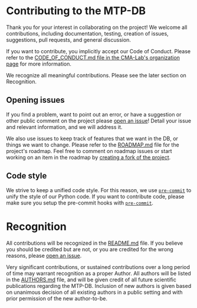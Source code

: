 # Contributing to the MTP-DB

Thank you for your interest in collaborating on the project! We welcome all contributions, including documentation, testing, creation of issues, suggestions, pull requests, and general discussion.

If you want to contribute, you implicitly accept our Code of Conduct. Please refer to the [CODE_OF_CONDUCT.md file in the CMA-Lab's organization page](https://github.com/CMA-Lab/.github/blob/main/CODE_OF_CONDUCT.md) for more information.

We recognize all meaningful contributions. Please see the later section on Recognition.

## Opening issues
If you find a problem, want to point out an error, or have a suggestion or other public comment on the project please [open an issue](https://github.com/CMA-Lab/MTP-DB/issues/new)! Detail your issue and relevant information, and we will address it.

We also use issues to keep track of features that we want in the DB, or things we want to change. Please refer to the [ROADMAP.md](ROADMAP.md) file for the project's roadmap. Feel free to comment on roadmap issues or start working on an item in the roadmap by [creating a fork of the project](https://docs.github.com/en/get-started/quickstart/fork-a-repo).

## Code style
We strive to keep a unified code style. For this reason, we use [`pre-commit`](https://pre-commit.com/) to unify the style of our Python code. If you want to contribute code, please make sure you setup the pre-commit hooks with [`pre-commit`](https://pre-commit.com/).

# Recognition
All contributions will be recognized in the [README.md](README.md) file. If you believe you should be credited but are not, or you are credited for the wrong reasons, please [open an issue](https://github.com/CMA-Lab/MTP-DB/issues/new).

Very significant contributions, or sustained contributions over a long period of time may warrant recognition as a proper Author. All authors will be listed in the [AUTHORS.md](AUTHORS.md) file, and will be given credit of all future scientific publications regarding the MTP-DB. Inclusion of new authors is given based on unanimous decision of all existing authors in a public setting and with prior permission of the new author-to-be.

